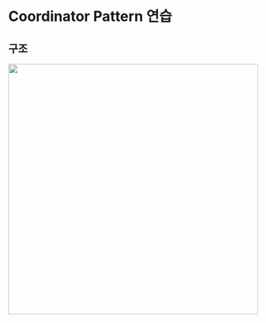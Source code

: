 # Coordinator Pattern 연습

## 구조

<img width=500 src="https://github.com/user-attachments/assets/cfdb21f5-ee90-4d97-8d80-d9c2159844d9">
